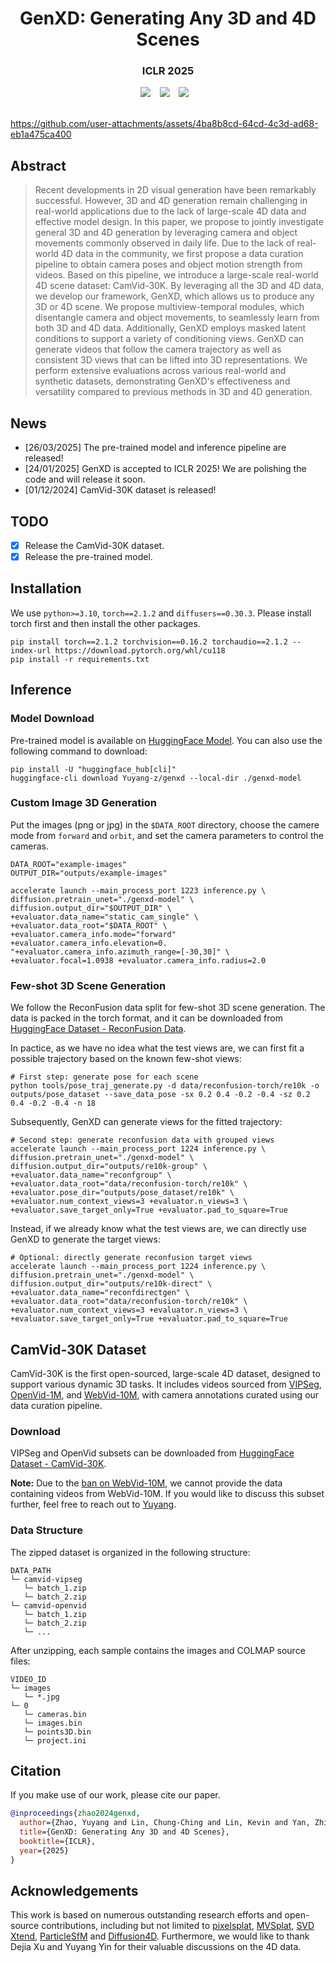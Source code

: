 # <div align="center"> GenXD: Generating Any 3D and 4D Scenes <div> 
### <div align="center"> ICLR 2025 <div>
<div align="center">
  <a href="https://gen-x-d.github.io/"><img src="https://img.shields.io/static/v1?label=GenXD&message=Project&color=purple"></a> &ensp;
  <a href="https://arxiv.org/abs/2411.02319"><img src="https://img.shields.io/static/v1?label=Paper&message=Arxiv&color=red&logo=arxiv"></a> &ensp;
  <a href="https://huggingface.co/datasets/Yuyang-z/CamVid-30K"><img src="https://img.shields.io/static/v1?label=CamVid-30K&message=HuggingFace&color=yellow"></a> &ensp;
</div>

<br>



https://github.com/user-attachments/assets/4ba8b8cd-64cd-4c3d-ad68-eb1a475ca400



## Abstract
> Recent developments in 2D visual generation have been remarkably successful. However, 3D and 4D generation remain challenging in real-world applications due to the lack of large-scale 4D data and effective model design. In this paper, we propose to jointly investigate general 3D and 4D generation by leveraging camera and object movements commonly observed in daily life. Due to the lack of real-world 4D data in the community, we first propose a data curation pipeline to obtain camera poses and object motion strength from videos. Based on this pipeline, we introduce a large-scale real-world 4D scene dataset: CamVid-30K. By leveraging all the 3D and 4D data, we develop our framework, GenXD, which allows us to produce any 3D or 4D scene. We propose multiview-temporal modules, which disentangle camera and object movements, to seamlessly learn from both 3D and 4D data. Additionally, GenXD employs masked latent conditions to support a variety of conditioning views. GenXD can generate videos that follow the camera trajectory as well as consistent 3D views that can be lifted into 3D representations. We perform extensive evaluations across various real-world and synthetic datasets, demonstrating GenXD's effectiveness and versatility compared to previous methods in 3D and 4D generation.

## News
- [26/03/2025] The pre-trained model and inference pipeline are released!
- [24/01/2025] GenXD is accepted to ICLR 2025! We are polishing the code and will release it soon.
- [01/12/2024] CamVid-30K dataset is released!



## TODO
- [x] Release the CamVid-30K dataset.
- [x] Release the pre-trained model.

## Installation
We use `python>=3.10`, `torch==2.1.2` and `diffusers==0.30.3`. Please install torch first and then install the other packages.
```
pip install torch==2.1.2 torchvision==0.16.2 torchaudio==2.1.2 --index-url https://download.pytorch.org/whl/cu118
pip install -r requirements.txt
```

## Inference

### Model Download
Pre-trained model is available on [HuggingFace Model](https://huggingface.co/Yuyang-z/genxd). You can also use the following command to download:
```
pip install -U "huggingface_hub[cli]"
huggingface-cli download Yuyang-z/genxd --local-dir ./genxd-model
```

### Custom Image 3D Generation
Put the images (png or jpg) in the `$DATA_ROOT` directory, choose the camere mode from `forward` and `orbit`, and set the camera parameters to control the cameras. 
```
DATA_ROOT="example-images"
OUTPUT_DIR="outputs/example-images"

accelerate launch --main_process_port 1223 inference.py \
diffusion.pretrain_unet="./genxd-model" \
diffusion.output_dir="$OUTPUT_DIR" \
+evaluator.data_name="static_cam_single" \
+evaluator.data_root="$DATA_ROOT" \
+evaluator.camera_info.mode="forward" +evaluator.camera_info.elevation=0. "+evaluator.camera_info.azimuth_range=[-30,30]" \
+evaluator.focal=1.0938 +evaluator.camera_info.radius=2.0
```

### Few-shot 3D Scene Generation
We follow the ReconFusion data split for few-shot 3D scene generation. The data is packed in the torch format, and it can be downloaded from [HuggingFace Dataset - ReconFusion Data](https://huggingface.co/datasets/Yuyang-z/reconfusion-torch).

In pactice, as we have no idea what the test views are, we can first fit a possible trajectory based on the known few-shot views:
```
# First step: generate pose for each scene
python tools/pose_traj_generate.py -d data/reconfusion-torch/re10k -o outputs/pose_dataset --save_data_pose -sx 0.2 0.4 -0.2 -0.4 -sz 0.2 0.4 -0.2 -0.4 -n 18
```
Subsequently, GenXD can generate views for the fitted trajectory:
```
# Second step: generate reconfusion data with grouped views
accelerate launch --main_process_port 1224 inference.py \
diffusion.pretrain_unet="./genxd-model" \
diffusion.output_dir="outputs/re10k-group" \
+evaluator.data_name="reconfgroup" \
+evaluator.data_root="data/reconfusion-torch/re10k" \
+evaluator.pose_dir="outputs/pose_dataset/re10k" \
+evaluator.num_context_views=3 +evaluator.n_views=3 \
+evaluator.save_target_only=True +evaluator.pad_to_square=True
```

Instead, if we already know what the test views are, we can directly use GenXD to generate the target views:
```
# Optional: directly generate reconfusion target views
accelerate launch --main_process_port 1224 inference.py \
diffusion.pretrain_unet="./genxd-model" \
diffusion.output_dir="outputs/re10k-direct" \
+evaluator.data_name="reconfdirectgen" \
+evaluator.data_root="data/reconfusion-torch/re10k" \
+evaluator.num_context_views=3 +evaluator.n_views=3 \
+evaluator.save_target_only=True +evaluator.pad_to_square=True
```

## CamVid-30K Dataset

CamVid-30K is the first open-sourced, large-scale 4D dataset, designed to support various dynamic 3D tasks. It includes videos sourced from [VIPSeg](https://github.com/VIPSeg-Dataset/VIPSeg-Dataset), [OpenVid-1M](https://github.com/NJU-PCALab/OpenVid-1M), and [WebVid-10M](https://github.com/m-bain/webvid), with camera annotations curated using our data curation pipeline.  

### Download
VIPSeg and OpenVid subsets can be downloaded from [HuggingFace Dataset - CamVid-30K](https://huggingface.co/datasets/Yuyang-z/CamVid-30K). 

**Note:** Due to the [ban on WebVid-10M](https://github.com/m-bain/webvid?tab=readme-ov-file#dataset-no-longer-available-but-you-can-still-use-it-for-internal-non-commerical-purposes), we cannot provide the data containing videos from WebVid-10M. If you would like to discuss this subset further, feel free to reach out to [Yuyang](mailto:yuyangzhao98@gmail.com).

### Data Structure

The zipped dataset is organized in the following structure:
```
DATA_PATH
└─ camvid-vipseg
   └─ batch_1.zip
   └─ batch_2.zip
└─ camvid-openvid
   └─ batch_1.zip
   └─ batch_2.zip
   └─ ...
```

After unzipping, each sample contains the images and COLMAP source files:

```
VIDEO_ID
└─ images
   └─ *.jpg
└─ 0
   └─ cameras.bin
   └─ images.bin
   └─ points3D.bin
   └─ project.ini
```




## Citation
If you make use of our work, please cite our paper.
```bibtex
@inproceedings{zhao2024genxd,
  author={Zhao, Yuyang and Lin, Chung-Ching and Lin, Kevin and Yan, Zhiwen and Li, Linjie and Yang, Zhengyuan and Wang, Jianfeng and Lee, Gim Hee and Wang, Lijuan},
  title={GenXD: Generating Any 3D and 4D Scenes},
  booktitle={ICLR},
  year={2025}
}
```

## Acknowledgements
This work is based on numerous outstanding research efforts and open-source contributions, including but not limited to [pixelsplat](https://github.com/dcharatan/pixelsplat), [MVSplat](https://github.com/donydchen/mvsplat), [SVD Xtend](https://github.com/pixeli99/SVD_Xtend), [ParticleSfM](https://github.com/bytedance/particle-sfm) and [Diffusion4D](https://github.com/VITA-Group/Diffusion4D). Furthermore, we would like to thank Dejia Xu and Yuyang Yin for their valuable discussions on the 4D data.

